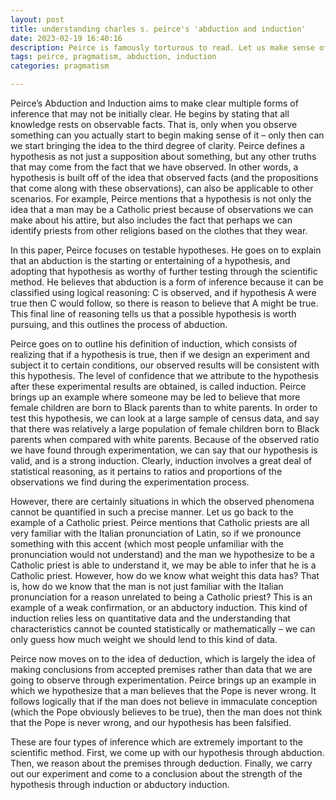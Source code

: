```yaml
---
layout: post
title: understanding charles s. peirce's 'abduction and induction'
date: 2023-02-19 16:40:16
description: Peirce is famously torturous to read. Let us make sense of his most famous paper.
tags: peirce, pragmatism, abduction, induction
categories: pragmatism

---
```


Peirce’s Abduction and Induction aims to make clear multiple forms of inference that may not be initially clear. He begins by stating that all knowledge rests on observable facts. That is, only when you observe something can you actually start to begin making sense of it – only then can we start bringing the idea to the third degree of clarity. Peirce defines a hypothesis as not just a supposition about something, but any other truths that may come from the fact that we have observed. In other words, a hypothesis is built off of the idea that observed facts (and the propositions that come along with these observations), can also be applicable to other scenarios. For example, Peirce mentions that a hypothesis is not only the idea that a man may be a Catholic priest because of observations we can make about his attire, but also includes the fact that perhaps we can identify priests from other religions based on the clothes that they wear. 

In this paper, Peirce focuses on testable hypotheses. He goes on to explain that an abduction is the starting or entertaining of a hypothesis, and adopting that hypothesis as worthy of further testing through the scientific method. He believes that abduction is a form of inference because it can be classified using logical reasoning: C is observed, and if hypothesis A were true then C would follow, so there is reason to believe that A might be true. This final line of reasoning tells us that a possible hypothesis is worth pursuing, and this outlines the process of abduction.

Peirce goes on to outline his definition of induction, which consists of realizing that if a hypothesis is true, then if we design an experiment and subject it to certain conditions, our observed results will be consistent with this hypothesis. The level of confidence that we attribute to the hypothesis after these experimental results are obtained, is called induction. Peirce brings up an example where someone may be led to believe that more female children are born to Black parents than to white parents. In order to test this hypothesis, we can look at a large sample of census data, and say that there was relatively a large population of female children born to Black parents when compared with white parents. Because of the observed ratio we have found through experimentation, we can say that our hypothesis is valid, and is a strong induction. Clearly, induction involves a great deal of statistical reasoning, as it pertains to ratios and proportions of the observations we find during the experimentation process.

However, there are certainly situations in which the observed phenomena cannot be quantified in such a precise manner. Let us go back to the example of a Catholic priest. Peirce mentions that Catholic priests are all very familiar with the Italian pronunciation of Latin, so if we pronounce something with this accent (which most people unfamiliar with the pronunciation would not understand) and the man we hypothesize to be a Catholic priest is able to understand it, we may be able to infer that he is a Catholic priest. However, how do we know what weight this data has? That is, how do we know that the man is not just familiar with the Italian pronunciation for a reason unrelated to being a Catholic priest? This is an example of a weak confirmation, or an abductory induction. This kind of induction relies less on quantitative data and the understanding that characteristics cannot be counted statistically or mathematically – we can only guess how much weight we should lend to this kind of data.

Peirce now moves on to the idea of deduction, which is largely the idea of making conclusions from accepted premises rather than data that we are going to observe through experimentation. Peirce brings up an example in which we hypothesize that a man believes that the Pope is never wrong. It follows logically that if the man does not believe in immaculate conception (which the Pope obviously believes to be true), then the man does not think that the Pope is never wrong, and our hypothesis has been falsified. 

These are four types of inference which are extremely important to the scientific method. First, we come up with our hypothesis through abduction. Then, we reason about the premises through deduction. Finally, we carry out our experiment and come to a conclusion about the strength of the hypothesis through induction or abductory induction.
